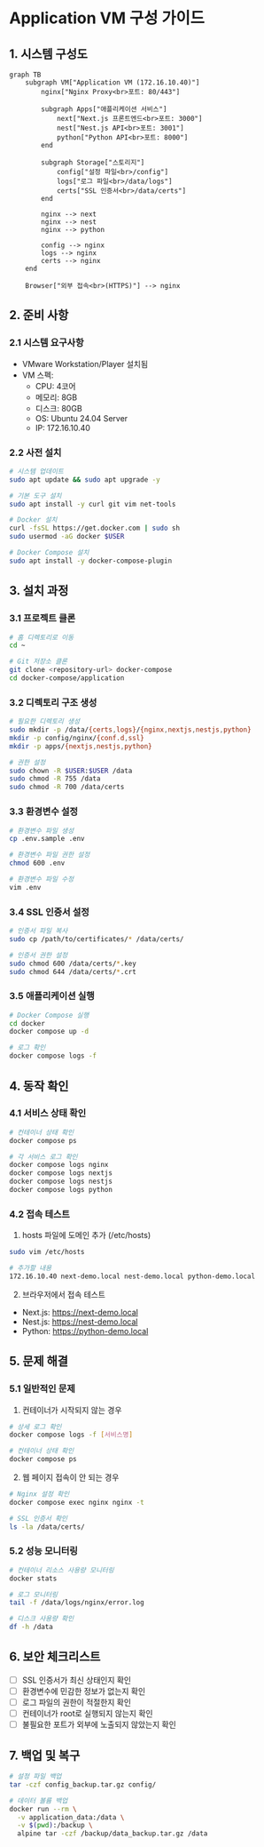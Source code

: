 # Application VM 구성 가이드

## 1. 시스템 구성도
```mermaid
graph TB
    subgraph VM["Application VM (172.16.10.40)"]
        nginx["Nginx Proxy<br>포트: 80/443"]
        
        subgraph Apps["애플리케이션 서비스"]
            next["Next.js 프론트엔드<br>포트: 3000"]
            nest["Nest.js API<br>포트: 3001"]
            python["Python API<br>포트: 8000"]
        end
        
        subgraph Storage["스토리지"]
            config["설정 파일<br>/config"]
            logs["로그 파일<br>/data/logs"]
            certs["SSL 인증서<br>/data/certs"]
        end

        nginx --> next
        nginx --> nest
        nginx --> python
        
        config --> nginx
        logs --> nginx
        certs --> nginx
    end

    Browser["외부 접속<br>(HTTPS)"] --> nginx
```

## 2. 준비 사항
### 2.1 시스템 요구사항
- VMware Workstation/Player 설치됨
- VM 스펙:
  - CPU: 4코어
  - 메모리: 8GB
  - 디스크: 80GB
  - OS: Ubuntu 24.04 Server
  - IP: 172.16.10.40

### 2.2 사전 설치
```bash
# 시스템 업데이트
sudo apt update && sudo apt upgrade -y

# 기본 도구 설치
sudo apt install -y curl git vim net-tools

# Docker 설치
curl -fsSL https://get.docker.com | sudo sh
sudo usermod -aG docker $USER

# Docker Compose 설치
sudo apt install -y docker-compose-plugin
```

## 3. 설치 과정

### 3.1 프로젝트 클론
```bash
# 홈 디렉토리로 이동
cd ~

# Git 저장소 클론
git clone <repository-url> docker-compose
cd docker-compose/application
```

### 3.2 디렉토리 구조 생성
```bash
# 필요한 디렉토리 생성
sudo mkdir -p /data/{certs,logs}/{nginx,nextjs,nestjs,python}
mkdir -p config/nginx/{conf.d,ssl}
mkdir -p apps/{nextjs,nestjs,python}

# 권한 설정
sudo chown -R $USER:$USER /data
sudo chmod -R 755 /data
sudo chmod -R 700 /data/certs
```

### 3.3 환경변수 설정
```bash
# 환경변수 파일 생성
cp .env.sample .env

# 환경변수 파일 권한 설정
chmod 600 .env

# 환경변수 파일 수정
vim .env
```

### 3.4 SSL 인증서 설정
```bash
# 인증서 파일 복사
sudo cp /path/to/certificates/* /data/certs/

# 인증서 권한 설정
sudo chmod 600 /data/certs/*.key
sudo chmod 644 /data/certs/*.crt
```

### 3.5 애플리케이션 실행
```bash
# Docker Compose 실행
cd docker
docker compose up -d

# 로그 확인
docker compose logs -f
```

## 4. 동작 확인

### 4.1 서비스 상태 확인
```bash
# 컨테이너 상태 확인
docker compose ps

# 각 서비스 로그 확인
docker compose logs nginx
docker compose logs nextjs
docker compose logs nestjs
docker compose logs python
```

### 4.2 접속 테스트
1. hosts 파일에 도메인 추가 (/etc/hosts)
```bash
sudo vim /etc/hosts

# 추가할 내용
172.16.10.40 next-demo.local nest-demo.local python-demo.local
```

2. 브라우저에서 접속 테스트
- Next.js: https://next-demo.local
- Nest.js: https://nest-demo.local
- Python: https://python-demo.local

## 5. 문제 해결

### 5.1 일반적인 문제
1. 컨테이너가 시작되지 않는 경우
```bash
# 상세 로그 확인
docker compose logs -f [서비스명]

# 컨테이너 상태 확인
docker compose ps
```

2. 웹 페이지 접속이 안 되는 경우
```bash
# Nginx 설정 확인
docker compose exec nginx nginx -t

# SSL 인증서 확인
ls -la /data/certs/
```

### 5.2 성능 모니터링
```bash
# 컨테이너 리소스 사용량 모니터링
docker stats

# 로그 모니터링
tail -f /data/logs/nginx/error.log

# 디스크 사용량 확인
df -h /data
```

## 6. 보안 체크리스트
- [ ] SSL 인증서가 최신 상태인지 확인
- [ ] 환경변수에 민감한 정보가 없는지 확인
- [ ] 로그 파일의 권한이 적절한지 확인
- [ ] 컨테이너가 root로 실행되지 않는지 확인
- [ ] 불필요한 포트가 외부에 노출되지 않았는지 확인

## 7. 백업 및 복구
```bash
# 설정 파일 백업
tar -czf config_backup.tar.gz config/

# 데이터 볼륨 백업
docker run --rm \
  -v application_data:/data \
  -v $(pwd):/backup \
  alpine tar -czf /backup/data_backup.tar.gz /data
```
